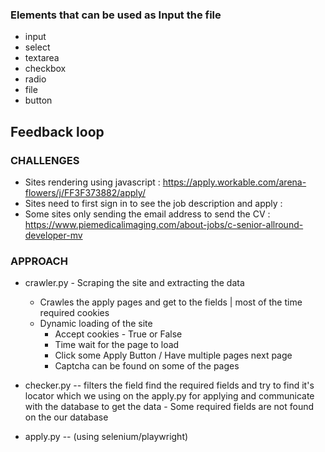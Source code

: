 ### Elements that can be used as Input the file

* input
* select
* textarea
* checkbox
* radio
* file
* button 


## Feedback loop




### CHALLENGES
* Sites rendering using javascript : https://apply.workable.com/arena-flowers/j/FF3F373882/apply/
* Sites need to first sign in to see the job description and apply : 
* Some sites only sending the email address to send the CV : https://www.piemedicalimaging.com/about-jobs/c-senior-allround-developer-mv

    


### APPROACH
* crawler.py - Scraping the site and extracting the data
     - Crawles the apply pages and get to the fields | most of the time required cookies
     - Dynamic loading of the site 
        - Accept cookies  - True or False 
        - Time wait for the page to load
        - Click some Apply Button / Have multiple pages next page 
        - Captcha can be found on some of the pages
         

* checker.py -- filters the field find the required fields and try to find it's locator which we using on the apply.py for applying and 
communicate with the database to get the data
        - Some required fields are not found on the our database
        
* apply.py -- (using selenium/playwright)
